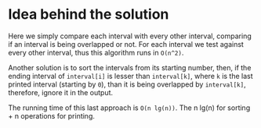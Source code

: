 # Idea behind the solution

Here we simply compare each interval with every other interval, comparing if an interval is being overlapped or not. For each interval we test against every other interval, thus this algorithm runs in `O(n^2)`.

Another solution is to sort the intervals from its starting number, then, if the ending interval of `interval[i]` is lesser than `interval[k]`, where `k` is the last printed interval (starting by `0`), than it is being overlapped by `interval[k]`, therefore, ignore it in the output.

The running time of this last approach is `O(n lg(n))`. The n lg(n) for sorting + n operations for printing.
